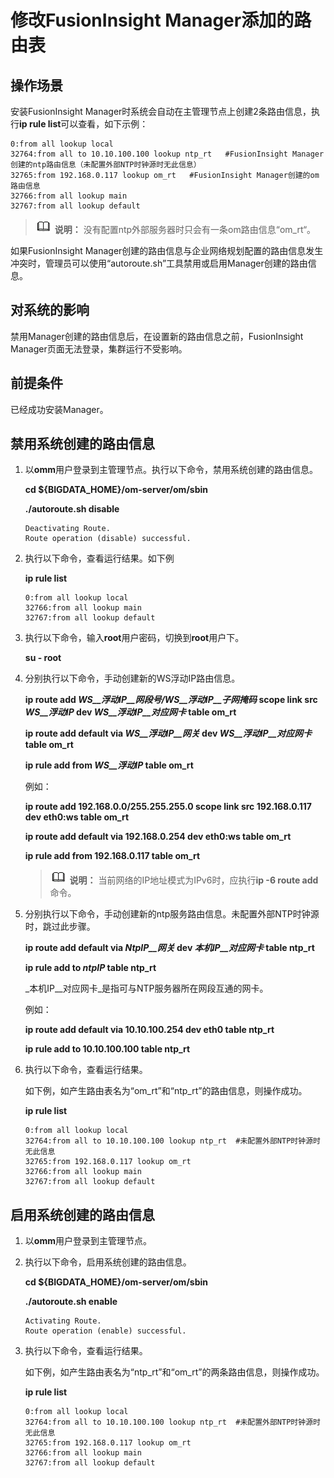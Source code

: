 # 修改FusionInsight Manager添加的路由表<a name="admin_guide_000183"></a>

## 操作场景<a name="scd1f9dafbfde48d79026ad3853fb0f36"></a>

安装FusionInsight Manager时系统会自动在主管理节点上创建2条路由信息，执行**ip rule list**可以查看，如下示例：

```
0:from all lookup local  
32764:from all to 10.10.100.100 lookup ntp_rt   #FusionInsight Manager创建的ntp路由信息（未配置外部NTP时钟源时无此信息） 
32765:from 192.168.0.117 lookup om_rt   #FusionInsight Manager创建的om路由信息 
32766:from all lookup main  
32767:from all lookup default
```

>![](public_sys-resources/icon-note.gif) **说明：** 
>没有配置ntp外部服务器时只会有一条om路由信息“om\_rt“。

如果FusionInsight Manager创建的路由信息与企业网络规划配置的路由信息发生冲突时，管理员可以使用“autoroute.sh”工具禁用或启用Manager创建的路由信息。

## 对系统的影响<a name="s1a58f892b6084378b262ab32d1fb1050"></a>

禁用Manager创建的路由信息后，在设置新的路由信息之前，FusionInsight Manager页面无法登录，集群运行不受影响。

## 前提条件<a name="sc7134b15fa9647df922b450b894279ee"></a>

已经成功安装Manager。

## 禁用系统创建的路由信息<a name="sf4ac118287074ed5abd6263356492f2f"></a>

1.  以**omm**用户登录到主管理节点。执行以下命令，禁用系统创建的路由信息。

    **cd $\{BIGDATA\_HOME\}/om-server/om/sbin**

    **./autoroute.sh disable**

    ```
    Deactivating Route. 
    Route operation (disable) successful.
    ```

2.  执行以下命令，查看运行结果。如下例

    **ip rule list**

    ```
    0:from all lookup local  
    32766:from all lookup main  
    32767:from all lookup default
    ```

3.  执行以下命令，输入**root**用户密码，切换到**root**用户下。

    **su - root**

4.  分别执行以下命令，手动创建新的WS浮动IP路由信息。

    **ip route add **_WS__浮动IP__网段号/WS__浮动IP__子网掩码_** scope link src **_WS__浮动IP_** dev **_WS__浮动IP__对应网卡_** table om\_rt**

    **ip route add default via **_WS__浮动IP__网关_** dev **_WS__浮动IP__对应网卡_** table om\_rt**

    **ip rule add from **_WS__浮动IP_** table om\_rt**

    例如：

    **ip route add 192.168.0.0/255.255.255.0 scope link src 192.168.0.117 dev eth0:ws table om\_rt**

    **ip route add default via 192.168.0.254 dev eth0:ws table om\_rt**

    **ip rule add from 192.168.0.117 table om\_rt**

    >![](public_sys-resources/icon-note.gif) **说明：** 
    >当前网络的IP地址模式为IPv6时，应执行**ip -6 route add**命令。

5.  分别执行以下命令，手动创建新的ntp服务路由信息。未配置外部NTP时钟源时，跳过此步骤。

    **ip route add default via **_NtpIP__网关_** dev **_本机IP__对应网卡_** table ntp\_rt**

    **ip rule add to **_ntpIP_** table ntp\_rt**

    _本机IP__对应网卡_是指可与NTP服务器所在网段互通的网卡。

    例如：

    **ip route add default via 10.10.100.254 dev eth0 table ntp\_rt**

    **ip rule add to 10.10.100.100 table ntp\_rt**

6.  执行以下命令，查看运行结果。

    如下例，如产生路由表名为“om\_rt”和“ntp\_rt”的路由信息，则操作成功。

    **ip rule list**

    ```
    0:from all lookup local   
    32764:from all to 10.10.100.100 lookup ntp_rt  #未配置外部NTP时钟源时无此信息
    32765:from 192.168.0.117 lookup om_rt  
    32766:from all lookup main  
    32767:from all lookup default
    ```


## 启用系统创建的路由信息<a name="section1898175116193"></a>

1.  以**omm**用户登录到主管理节点。
2.  执行以下命令，启用系统创建的路由信息。

    **cd $\{BIGDATA\_HOME\}/om-server/om/sbin**

    **./autoroute.sh enable**

    ```
    Activating Route. 
    Route operation (enable) successful.
    ```

3.  执行以下命令，查看运行结果。

    如下例，如产生路由表名为“ntp\_rt”和“om\_rt”的两条路由信息，则操作成功。

    **ip rule list**

    ```
    0:from all lookup local  
    32764:from all to 10.10.100.100 lookup ntp_rt  #未配置外部NTP时钟源时无此信息
    32765:from 192.168.0.117 lookup om_rt  
    32766:from all lookup main  
    32767:from all lookup default
    ```


